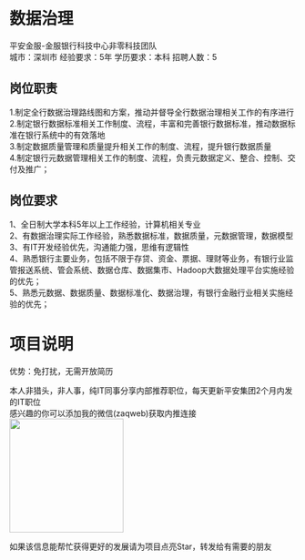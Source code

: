 # 数据治理
平安金服-金服银行科技中心非零科技团队  
城市：深圳市 经验要求：5年 学历要求：本科  招聘人数：5

## 岗位职责
1.制定全行数据治理路线图和方案，推动并督导全行数据治理相关工作的有序进行   
2.制定银行数据标准相关工作制度、流程，丰富和完善银行数据标准，推动数据标准在银行系统中的有效落地   
3.制定数据质量管理和质量提升相关工作的制度、流程，提升银行数据质量   
4.制定银行元数据管理相关工作的制度、流程，负责元数据定义、整合、控制、交付及推广；

## 岗位要求
1、全日制大学本科5年以上工作经验，计算机相关专业   
2、有数据治理实际工作经验，熟悉数据标准，数据质量，元数据管理，数据模型   
3、有IT开发经验优先，沟通能力强，思维有逻辑性   
4、熟悉银行主要业务，包括不限于存贷、资金、票据、理财等业务，有银行业监管报送系统、管会系统、数据仓库、数据集市、Hadoop大数据处理平台实施经验的优先；   
5、熟悉元数据、数据质量、数据标准化、数据治理，有银行金融行业相关实施经验的优先；

# 项目说明

优势：免打扰，无需开放简历

本人非猎头，非人事，纯IT同事分享内部推荐职位，每天更新平安集团2个月内发的IT职位  
感兴趣的你可以添加我的微信(zaqweb)获取内推连接  
<img src="https://github.com/zaqweb/PA-IT-JOBS/blob/master/WechatICode.jpeg"  height="200" width="200">

如果该信息能帮忙获得更好的发展请为项目点亮Star，转发给有需要的朋友




